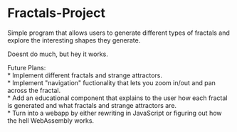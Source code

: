 # Fractals-Project

Simple program that allows users to generate different types of fractals and explore the interesting shapes they generate.

Doesnt do much, but hey it works.

Future Plans:  
          * Implement different fractals and strange attractors.  
          * Implement "navigation" fuctionality that lets you zoom in/out and pan across the fractal.  
          * Add an educational component that explains to the user how each fractal is generated and what fractals and strange attractors are.  
          * Turn into a webapp by either rewriting in JavaScript or figuring out how the hell WebAssembly works.  
